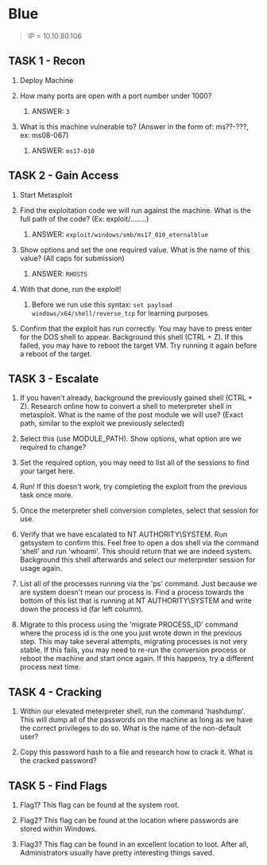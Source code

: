 # Blue

> IP = 10.10.80.106

## TASK 1 - Recon

1. Deploy Machine

2. How many ports are open with a port number under 1000?
   1. ANSWER: `3`

3. What is this machine vulnerable to? (Answer in the form of: ms??-???, ex: ms08-067)
   1. ANSWER: `ms17-010`

## TASK 2 - Gain Access

1. Start Metasploit

2. Find the exploitation code we will run against the machine. What is the full path of the code? (Ex: exploit/........)
   1. ANSWER: `exploit/windows/smb/ms17_010_eternalblue`

3. Show options and set the one required value. What is the name of this value? (All caps for submission)
   1. ANSWER: `RHOSTS`

4. With that done, run the exploit!
   1. Before we run use this syntax: `set payload windows/x64/shell/reverse_tcp` for learning purposes

5. Confirm that the exploit has run correctly. You may have to press enter for the DOS shell to appear. Background this shell (CTRL + Z). If this failed, you may have to reboot the target VM. Try running it again before a reboot of the target.

## TASK 3 - Escalate

1. If you haven't already, background the previously gained shell (CTRL + Z). Research online how to convert a shell to meterpreter shell in metasploit. What is the name of the post module we will use? (Exact path, similar to the exploit we previously selected)

2. Select this (use MODULE_PATH). Show options, what option are we required to change?

3. Set the required option, you may need to list all of the sessions to find your target here.

4. Run! If this doesn't work, try completing the exploit from the previous task once more.

5. Once the meterpreter shell conversion completes, select that session for use.

6. Verify that we have escalated to NT AUTHORITY\SYSTEM. Run getsystem to confirm this. Feel free to open a dos shell via the command 'shell' and run 'whoami'. This should return that we are indeed system. Background this shell afterwards and select our meterpreter session for usage again.

7. List all of the processes running via the 'ps' command. Just because we are system doesn't mean our process is. Find a process towards the bottom of this list that is running at NT AUTHORITY\SYSTEM and write down the process id (far left column).

8. Migrate to this process using the 'migrate PROCESS_ID' command where the process id is the one you just wrote down in the previous step. This may take several attempts, migrating processes is not very stable. If this fails, you may need to re-run the conversion process or reboot the machine and start once again. If this happens, try a different process next time.

## TASK 4 - Cracking

1. Within our elevated meterpreter shell, run the command 'hashdump'. This will dump all of the passwords on the machine as long as we have the correct privileges to do so. What is the name of the non-default user?

2. Copy this password hash to a file and research how to crack it. What is the cracked password?

## TASK 5 - Find Flags

1. Flag1? This flag can be found at the system root.

2. Flag2? This flag can be found at the location where passwords are stored within Windows.

3. Flag3? This flag can be found in an excellent location to loot. After all, Administrators usually have pretty interesting things saved.
